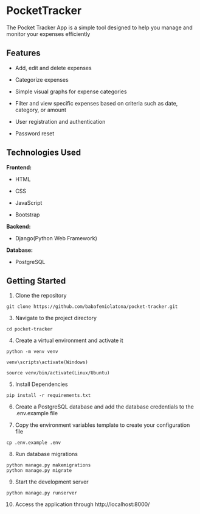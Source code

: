 # PocketTracker

The Pocket Tracker App is a simple tool designed to help you manage and monitor your expenses efficiently

## Features
- Add, edit and delete expenses
* Categorize expenses
+ Simple visual graphs for expense categories
* Filter and view specific expenses based on criteria such as date, category, or amount
- User registration and authentication
+ Password reset

## Technologies Used
**Frontend:**
- HTML
+ CSS
* JavaScript
- Bootstrap

**Backend:**
- Django(Python Web Framework)

**Database:**
- PostgreSQL

## Getting Started

1. Clone the repository
 
```
git clone https://github.com/babafemiolatona/pocket-tracker.git
```

3. Navigate to the project directory

```
cd pocket-tracker
```
   
4. Create a virtual environment and activate it

```
python -m venv venv
   
venv\scripts\activate(Windows)

source venv/bin/activate(Linux/Ubuntu)
```
5. Install Dependencies

```
pip install -r requirements.txt
```

6. Create a PostgreSQL database and add the database credentials to the .env.example file

7. Copy the environment variables template to create your configuration file
```
cp .env.example .env
```

8. Run database migrations

```
python manage.py makemigrations
python manage.py migrate
```

9. Start the development server
```
python manage.py runserver
```

10. Access the application through http://localhost:8000/
